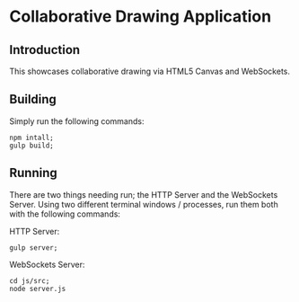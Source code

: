 # Collaborative Drawing Application

## Introduction
This showcases collaborative drawing via HTML5 Canvas and WebSockets.

## Building
Simply run the following commands:

```
npm intall;
gulp build;
```

## Running
There are two things needing run; the HTTP Server and the WebSockets Server. Using two different terminal windows / processes, run them both with the following commands:

HTTP Server:
```
gulp server;
```

WebSockets Server:
```
cd js/src;
node server.js
```